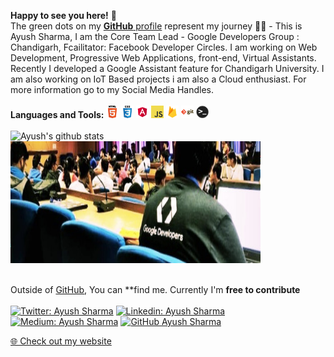 **Happy to see you here!** :star_struck: <br> The green dots on my [**GitHub** profile](https://github.com/sharmaaayu981) represent my journey :running_man: - This is Ayush Sharma, I am the Core Team Lead - Google Developers Group : Chandigarh, Fcailitator: Facebook Developer Circles. I am working on Web Development, Progressive Web Applications, front-end, Virtual Assistants. Recently I developed a Google Assistant feature for Chandigarh University.
I am also working on IoT Based projects i am also a Cloud enthusiast. For more information go to my Social Media Handles.<br><br>
**Languages and Tools:**
<code><img height="20" src="https://raw.githubusercontent.com/github/explore/80688e429a7d4ef2fca1e82350fe8e3517d3494d/topics/html/html.png"></code>
<code><img height="20" src="https://raw.githubusercontent.com/github/explore/80688e429a7d4ef2fca1e82350fe8e3517d3494d/topics/css/css.png"></code>
<code><img height="20" src="https://raw.githubusercontent.com/github/explore/80688e429a7d4ef2fca1e82350fe8e3517d3494d/topics/angular/angular.png"></code>
<code><img height="20" src="https://raw.githubusercontent.com/github/explore/80688e429a7d4ef2fca1e82350fe8e3517d3494d/topics/javascript/javascript.png"></code>
<code><img height="20" src="https://raw.githubusercontent.com/github/explore/80688e429a7d4ef2fca1e82350fe8e3517d3494d/topics/firebase/firebase.png"></code>
<code><img height="20" src="https://raw.githubusercontent.com/github/explore/80688e429a7d4ef2fca1e82350fe8e3517d3494d/topics/git/git.png"></code>
<code><img height="20" src="https://raw.githubusercontent.com/github/explore/80688e429a7d4ef2fca1e82350fe8e3517d3494d/topics/terminal/terminal.png"></code><br><br>
![Ayush's github stats](https://github-readme-stats.vercel.app/api?username=sharmaaayu981&show_icons=true&theme=radical)
<img style="margin-left=500px" src="0.jpg" alt="pic" width="400px" height="195px"><br>


<br>Outside of [GitHub](https://github.com/sharmaaayu981),  You can **find me. Currently I'm **free to contribute**<br><br>
[![Twitter: Ayush Sharma](https://img.shields.io/twitter/follow/i_ayush_sharma?style=social)](https://twitter.com/i_ayush_Sharma)
[![Linkedin: Ayush Sharma](https://img.shields.io/badge/-sharmaayush981-blue?style=flat-square&logo=Linkedin&logoColor=white&link=https://https://www.linkedin.com/in/sharmaayush981/)](https://www.linkedin.com/in/sharmaayush981/)
[![Medium: Ayush Sharma](https://img.shields.io/badge/-@sharmaayush981-blue?style=flat-square&logo=Medium&logoColor=white&link=https://https://medium.com/@sharmaaayu981/)](https://medium.com/@sharmaaayu981)
[![GitHub Ayush Sharma](https://img.shields.io/github/followers/sharmaaayu981?label=follow&style=social)](https://github.com/sharmaaayu981)
<p><a href="https://iayush.web.app">🌐 Check out my website</a></p>
